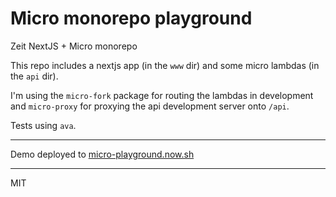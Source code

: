 # Micro monorepo playground

Zeit NextJS + Micro monorepo

This repo includes a nextjs app (in the `www` dir) and some micro lambdas (in the `api` dir).

I'm using the `micro-fork` package for routing the lambdas in development and `micro-proxy` for proxying the api development server onto `/api`.

Tests using `ava`.

------------

Demo deployed to [micro-playground.now.sh](micro-playground.now.sh)

------------

MIT
